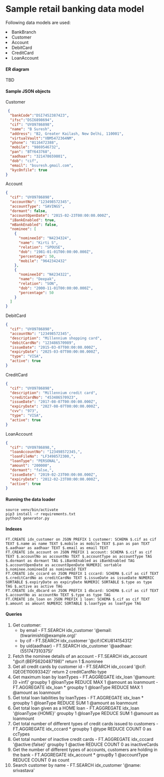 # Sample retail banking data model

Following data models are used:
<li> BankBranch
<li> Customer
<li> Account
<li> DebitCard
<li> CreditCard
<li> LoanAccount

#### ER diagram

TBD

#### Sample JSON objects
Customer
```json
 {
  "bankCode":"DSI7452387423",
  "ifsc":"DSI6898694",
  "cif": "UYO9786898",
  "name": "B Suresh",
  "address": "B2, Greater Kailash, New Delhi, 110001",
  "virtualVault":"VBM5472364NM",
  "phone": "0116472388",
  "mobile": "9869546732",
  "pan": "BTY643768",
  "aadhaar": "321478659801",
  "dob": "cif",
  "email": "bsuresh.gmail.com",
  "kycOnfile": true
}
```
Account
```json
{
  "cif": "UYO9786898",
  "accountNo": "123498572345",
  "accountType": "SAVINGS",
  "dormant": false,
  "accountOpenDate": "2015-02-23T00:00:00.000Z",
  "iBankEnabled": true,
  "mBankEnabled": false,
  "nominee": [
    {
      "nomineeId": "N4234324",
      "name": "Kirti S",
      "relation": "SPOUSE",
      "dob": "1981-01-01T00:00:00.000Z",
      "percentage": 50,
      "mobile": "9642342432"
    },
    {
      "nomineeId": "N4234322",
      "name": "Deepak",
      "relation": "SON",
      "dob": "2000-11-01T00:00:00.000Z",
      "percentage": 50
    }
  ]
}
```

DebitCard
```json
{
  "cif": "UYO9786898",
  "accountNo": "123498572345",
  "description": "Millennium shopping card",
  "debitCardNo": "123486570989",
  "issueDate": "2015-03-07T00:00:00.000Z",
  "expiryDate": "2025-03-07T00:00:00.000Z",
  "type": "VISA",
  "active": true
}
```

CreditCard
```json
{
  "cif": "UYO9786898",
  "description": "Millennium credit card",
  "creditCardNo": "453486570923",
  "issueDate": "2017-08-07T00:00:00.000Z",
  "expiryDate": "2027-08-07T00:00:00.000Z",
  "cvv": "973",
  "type": "VISA",
  "active": true
}

```

LoanAccount
```json
{
  "cif": "UYO9786898,",
  "loanAccountNo": "123498572345,",
  "loanFileNo": "LF3498572300,",
  "loanType": "PERSONAL",
  "amount": "200000",
  "dormant": "false,",
  "issueDate": "2019-02-23T00:00:00.000Z",
  "expiryDate": "2012-02-23T00:00:00.000Z",
  "active": true
}
```

#### Running the data loader
```commandline
source venv/bin/activate
pip3 install -r requirements.txt
python3 generator.py
```

#### Indexes
```
FT.CREATE idx_customer on JSON PREFIX 1 customer: SCHEMA $.cif as cif TEXT $.name as name TEXT $.mobile as mobile TEXT $.pan as pan TEXT $.aadhaar as aadhaar TEXT $.email as email TEXT
FT.CREATE idx_account on JSON PREFIX 1 account: SCHEMA $.cif as cif TEXT $.accountNo as accountNo TEXT $.accountType as accountType TAG $.dormant as dormant TAG $.iBankEnabled as iBankEnabled TAG $.accountOpenDate as accountOpenDate NUMERIC sortable  $.nominee.nomineeId as nomineeId TEXT
FT.CREATE idx_cccard on JSON PREFIX 1 cccard: SCHEMA $.cif as cif TEXT $.creditCardNo as creditCardNo TEXT $.issueDate as issueDate NUMERIC SORTABLE $.expiryDate as expiryDate NUMERIC SORTABLE $.type as type TAG $.active as active TAG
FT.CREATE idx_dbcard on JSON PREFIX 1 dbcard: SCHEMA $.cif as cif TEXT $.accountNo as accountNo TEXT $.type as type TAG 
FT.CREATE idx_loan on JSON PREFIX 1 loan: SCHEMA $.cif as cif TEXT $.amount as amount NUMERIC SORTABLE $.loanType as loanType TAG
```

#### Queries
1. Get customer:
    - by email
           - FT.SEARCH idx_customer '@email:(tiwarimishti\@example.org)'
    - by cif 
           - FT.SEARCH idx_customer '@cif:ICKU814154312'
    - by uid(aadhaar) 
           - FT.SEARCH idx_customer '@aadhaar:(551747310375)'
2. Fetch the nominee details of an account 
          - FT.SEARCH idx_account "@cif:(BEPS620487198)" return 1 $.nominee
3. Get all credit cards by customer id 
          - FT.SEARCH idx_cccard '@cif:(QEOE110093342)' return 2 creditCardNo type
4. Get maximum loan by loanTypes 
          - FT.AGGREGATE idx_loan '@amount:[0 +inf]' groupby 1 @loanType  REDUCE MAX 1 @amount as loanmount 
          - FT.AGGREGATE idx_loan * groupby 1 @loanType  REDUCE MAX 1 @amount as loanmount 
5. Get total loan liabilities by loanTypes
          - FT.AGGREGATE idx_loan *  groupby 1 @loanType  REDUCE SUM 1 @amount as loanmount
6. Get total loan given as a HOME loan
          - FT.AGGREGATE idx_loan '@loanType:{HOME}'  groupby 1 @loanType  REDUCE SUM 1 @amount as loanmount
7. Get total number of different types of credit cards issued to customers
          - FT.AGGREGATE idx_cccard * groupby 1 @type REDUCE COUNT 0 as ccTypes
8. Get total number of inactive credit cards 
          - FT.AGGREGATE idx_cccard '@active:{false}' groupby 1 @active REDUCE COUNT 0 as inactiveCards
9. Get the number of different types of accounts, customers are holding in the bank 
          - FT.AGGREGATE idx_account * groupBy 1 @accountType REDUCE COUNT 0 as count
10. Search customer by name
          - FT.SEARCH idx_customer '@name: srivastava'
